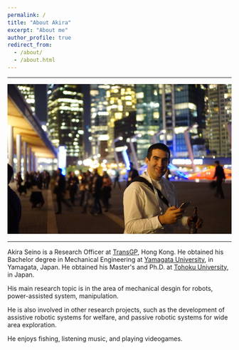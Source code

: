 ```yaml
---
permalink: /
title: "About Akira"
excerpt: "About me"
author_profile: true
redirect_from: 
  - /about/
  - /about.html
---
```


------
![](/images/vancouver.jpeg)

------

Akira Seino is a Research Officer at [TransGP](http://www.transgp.com/), Hong Kong. He obtained his Bachelor degree in Mechanical Engineering at [Yamagata University](https://www.yamagata-u.ac.jp/en/), in Yamagata, Japan. He obtained his Master's and Ph.D. at [Tohoku University](https://www.tohoku.ac.jp/en/), in Japan.

His main research topic is in the area of mechanical desgin for robots, power-assisted system, manipulation.

He is also involved in other research projects, such as the development of assistive robotic systems for welfare, and passive robotic systems for wide area exploration. 

He enjoys fishing, listening music, and playing videogames. 

